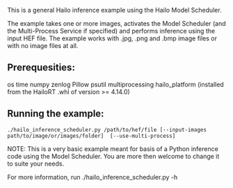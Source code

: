 This is a general Hailo inference example using the Hailo Model Scheduler.

The example takes one or more images, activates the Model Scheduler (and the Multi-Process Service if specified) and performs inference using the input HEF file.
The example works with .jpg, .png and .bmp image files or with no image files at all.

## Prerequesities:
os
time
numpy
zenlog
Pillow
psutil
multiprocessing
hailo_platform (installed from the HailoRT .whl of version >= 4.14.0)

## Running the example:
```./hailo_inference_scheduler.py /path/to/hef/file [--input-images path/to/image/or/images/folder]  [--use-multi-process]```

NOTE: This is a very basic example meant for basis of a Python inference code using the Model Scheduler. You are more then welcome to change it to suite your needs.


For more information, run ./hailo_inference_scheduler.py -h
